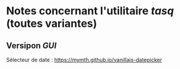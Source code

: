 # Notes concernant l'utilitaire *tasq* (toutes variantes)

## Versipon *GUI*

Sélecteur de date : https://mymth.github.io/vanillajs-datepicker